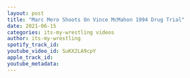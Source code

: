 ```yaml
---
layout: post
title: "Marc Mero Shoots On Vince McMahon 1994 Drug Trial"
date: 2021-06-15
categories: its-my-wrestling videos
author: its-my-wrestling
spotify_track_id: 
youtube_video_id: SuKX2LA9cpY
apple_track_id: 
youtube_metadata: 
---
```

